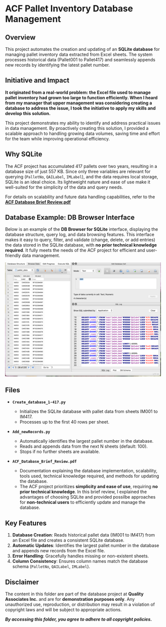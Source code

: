 # ACF Pallet Inventory Database Management  

## Overview  
This project automates the creation and updating of an **SQLite database** for managing pallet inventory data extracted from Excel sheets. The system processes historical data (Pallet001 to Pallet417) and seamlessly appends new records by identifying the latest pallet number.  

## Initiative and Impact  
**It originated from a real-world problem: the Excel file used to manage pallet inventory had grown too large to function efficiently. When I heard from my manager that upper management was considering creating a database to address the issue, I took the initiative to apply my skills and develop this solution.**

This project demonstrates my ability to identify and address practical issues in data management. By proactively creating this solution, I provided a scalable approach to handling growing data volumes, saving time and effort for the team while improving operational efficiency.  

## Why SQLite  
The ACF project has accumulated 417 pallets over two years, resulting in a database size of just 557 KB. Since only three variables are relevant for querying (`PalletNo`, `QAILabel`, `IMLabel`), and the data requires local storage, SQLite is an ideal choice. Its lightweight nature and ease of use make it well-suited for the simplicity of the data and query needs.  

For details on scalability and future data handling capabilities, refer to the **[ACF Database Brief Review.pdf](ACF_Database_Brief-Review.pdf)**

## Database Example: DB Browser Interface  

Below is an example of the **DB Browser for SQLite** interface, displaying the database structure, query log, and data browsing features. This interface makes it easy to query, filter, and validate (change, delete, or add entries) the data stored in the SQLite database, with **no prior technical knowledge required**. It fully meets the needs of the ACF project for efficient and user-friendly data management.  

![DB Browser Interface](ACF.png)  

## Files  
- **`Create_database_1-417.py`**  
   - Initializes the SQLite database with pallet data from sheets IM001 to IM417.  
   - Processes up to the first 40 rows per sheet.  

- **`Add_newRecords.py`**  
   - Automatically identifies the largest pallet number in the database.  
   - Reads and appends data from the next N sheets (default: 100).  
   - Stops if no further sheets are available.  

- **`ACF_Database_Brief_Review.pdf`**  
   - Documentation explaining the database implementation, scalability, tools used, technical knowledge required, and methods for updating the database.
   - The ACF project prioritizes **simplicity and ease of use**, requiring **no prior technical knowledge**. In this brief review, I explained the advantages of choosing SQLite and provided possilbe approaches for **non-technical users** to efficiently update and manage the database.

## Key Features  
1. **Database Creation**: Reads historical pallet data (IM001 to IM417) from an Excel file and creates a consistent SQLite database.  
2. **Automatic Updates**: Identifies the largest pallet number in the database and appends new records from the Excel file.  
3. **Error Handling**: Gracefully handles missing or non-existent sheets.  
4. **Column Consistency**: Ensures column names match the database schema (`PalletNo`, `QAILabel`, `IMLabel`).  

## Disclaimer
The content in this folder are part of the database project at **Quality Associates Inc.** and are for **demonstration purposes only**. 
Any unauthorized use, reproduction, or distribution may result in a violation of copyright laws and will be subject to appropriate actions.

_**By accessing this folder, you agree to adhere to all copyright policies.**_
